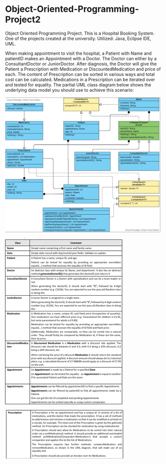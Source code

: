 # Object-Oriented-Programming-Project2
Object Oriented Programming Project. This is a Hospital Booking System. One of the projects created at the university. Utilized: Java, Eclipse IDE, UML.


When making appointment to visit the hospital, a Patient with Name and patientID makes an Appointment with a Doctor. 
The Doctor can either by a ConsultantDoctor or JuniorDoctor.
After diagnosis, the Doctor will give the Patient a Prescription with Medication or DiscountedMedication and price of each. 
The content of Prescription can be sorted in various ways and total cost can be calculated. Medications in a Prescription can be iterated over and tested for equality. 
The partial UML class diagram below shows the underlying data model you should use to achieve this scenario:

![](Hospital%20Booking%20System/Images/UML2.png)


![](Hospital%20Booking%20System/Images/Table.png)

![](Hospital%20Booking%20System/Images/table2.png)
